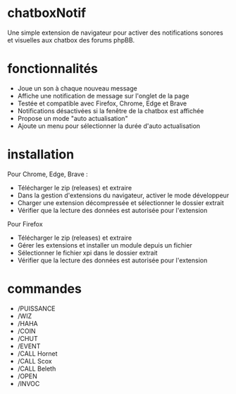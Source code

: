 # chatboxNotif
Une simple extension de navigateur pour activer des notifications sonores et visuelles aux chatbox des forums phpBB.

# fonctionnalités
<ul>
  <li>Joue un son à chaque nouveau message</li>
  <li>Affiche une notification de message sur l'onglet de la page</li>
  <li>Testée et compatible avec Firefox, Chrome, Edge et Brave</li>
  <li>Notifications désactivées si la fenêtre de la chatbox est affichée</li>
  <li>Propose un mode "auto actualisation"</li>
  <li>Ajoute un menu pour sélectionner la durée d'auto actualisation</li>
 </ul>
 
# installation
Pour Chrome, Edge, Brave :
<ul>
  <li>Télécharger le zip (releases) et extraire</li>
  <li>Dans la gestion d'extensions du navigateur, activer le mode développeur</li>
  <li>Charger une extension décompressée et sélectionner le dossier extrait</li>
  <li>Vérifier que la lecture des données est autorisée pour l'extension</li>
</ul>
Pour Firefox
<ul>
  <li>Télécharger le zip (releases) et extraire</li>
  <li>Gérer les extensions et installer un module depuis un fichier</li>
  <li>Sélectionner le fichier xpi dans le dossier extrait</li>
  <li>Vérifier que la lecture des données est autorisée pour l'extension</li>
</ul>

# commandes
<ul>
  <li>/PUISSANCE</li>
  <li>/WIZ</li>
  <li>/HAHA</li>
  <li>/COIN</li>
  <li>/CHUT</li>
  <li>/EVENT</li>
  <li>/CALL Hornet</li>
  <li>/CALL Scox</li>
  <li>/CALL Beleth</li>
  <li>/OPEN</li>
  <li>/INVOC</li>
</ul>
